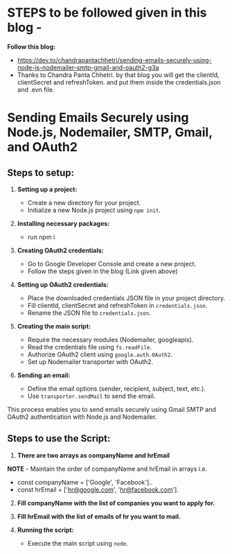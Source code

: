 # STEPS to be followed given in this blog - 
**Follow this blog:**
  - https://dev.to/chandrapantachhetri/sending-emails-securely-using-node-js-nodemailer-smtp-gmail-and-oauth2-g3a
  - Thanks to Chandra Panta Chhetri.
by that blog you will get the clientId, clientSecret and refreshToken. and put them inside the credentials.json and .evn file.

# Sending Emails Securely using Node.js, Nodemailer, SMTP, Gmail, and OAuth2

## Steps to setup:

1. **Setting up a project:**
   - Create a new directory for your project.
   - Initialize a new Node.js project using `npm init`.

2. **Installing necessary packages:**
   - run npm i

3. **Creating OAuth2 credentials:**
   - Go to Google Developer Console and create a new project.
   - Follow the steps given in the blog (Link given above)

4. **Setting up OAuth2 credentials:**
   - Place the downloaded credentials JSON file in your project directory.
   - Fill clientId, clientSecret and refreshToken in `credentials.json`.
   - Rename the JSON file to `credentials.json`.

5. **Creating the main script:**
   - Require the necessary modules (Nodemailer, googleapis).
   - Read the credentials file using `fs.readFile`.
   - Authorize OAuth2 client using `google.auth.OAuth2`.
   - Set up Nodemailer transporter with OAuth2.

6. **Sending an email:**
   - Define the email options (sender, recipient, subject, text, etc.).
   - Use `transporter.sendMail` to send the email.

This process enables you to send emails securely using Gmail SMTP and OAuth2 authentication with Node.js and Nodemailer.


## Steps to use the Script:

1. **There are two arrays as companyName and hrEmail**

**NOTE** - Maintain the order of companyName and hrEmail in arrays i.e.
   - const companyName = ['Google', 'Facebook']..
   - const hrEmail = ['hr@google.com', 'hr@facebook.com'].

2. **Fill companyName with the list of companies you want to apply for.**

3. **Fill hrEmail with the list of emails of hr you want to mail.**

4. **Running the script:**
   - Execute the main script using `node`.

